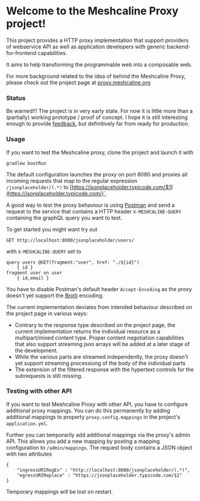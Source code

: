 # Welcome to the Meshcaline Proxy project!

This project provides a HTTP proxy implementation that support providers of webservice API as well as application 
developers with generic backend-for-frontend capabilities.

It aims to help transforming the programmable web into a composable web.

For more background related to the idea of behind the Meshcaline Proxy, please check out the 
project page at [proxy.meshcaline.org](https://proxy.meshcaline.org)

### Status
Be warned!!! The project is in very early state. For now it is little more than a (partially) working prototype 
/ proof of concept. 
I hope it is still interesting enough to provide [feedback](mailto:meshcalero@meshcaline.org), but definitively 
far from ready for production. 

### Usage

If you want to test the Meshcaline proxy, clone the project and launch it with 

```gradlew bootRun```

The default configuration launches the proxy on port 8080 and proxies all incoming requests that map to the regular expression
`/jsonplaceholder/(.*)` to [https://jsonplaceholder.typicode.com/$1](https://jsonplaceholder.typicode.com/)`. 

A good way to test the proxy behaviour is using [Postman](https://wwww.postman.com/) and send a request to the service
that contains a HTTP header `X-MESHCALINE-QUERY` containing the graphQL query you want to test. 

To get started you might want try out
```
GET http://localhost:8080/jsonplaceholder/users/
```
with `X-MESHCALINE-QUERY` set to
```
query users @GET(fragment:"user", href: "./${id}") 
    { id } 
fragment user on user 
    { id,email } 
```

You have to disable Postman's default header `Accept-Encoding` as the proxy doesn't yet support 
the [Brotli](https://github.com/google/brotli) encoding.

The current implementation deviates from intended behaviour described on the project page in various ways:
* Contrary to the response type described on the project page, the current implementation returns the 
individual resource as a multipart/mixed content type. Proper content negotiation capabilities that also support
streaming json arrays will be added at a later stage of the development.
* While the various parts are streamed independently, the proxy doesn't yet support streaming processiong 
of the body of the individual parts
* The extension of the filtered response with the hypertext controls for the subrequests is still missing.

### Testing with other API
If you want to test Meshcaline Proxy with other API, you have to configure additional proxy mappings.
You can do this permanently by adding additional mappings to property `proxy.config.mappings` in 
the project's `application.yml`. 

Further you can temporarily add additional mappings via the proxy's admin API. 
This allows you add a new mapping by posting a mapping configuration to `/admin/mappings`.
The request body contains a JSON object with two attributes 

```
{ 
    "ingressURIRegEx" : "http://localhost:8080/jsonplaceholder/(.*)", 
    "egressURIReplace" : "https://jsonplaceholder.typicode.com/$1" 
}
```

Temporary mappings will be lost on restart.
